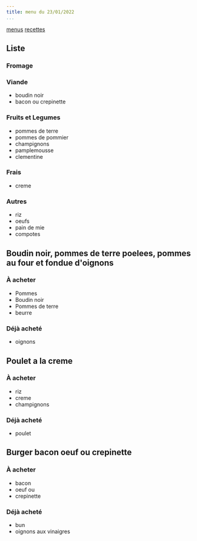 ```yaml
---
title: menu du 23/01/2022
...
```


[menus](/menu.html)
[recettes](/recipe.html)

## Liste
### Fromage
### Viande
- boudin noir
- bacon ou crepinette
### Fruits et Legumes
- pommes de terre
- pommes de pommier
- champignons
- pamplemousse
- clementine
### Frais
- creme
### Autres
- riz
- oeufs
- pain de mie
- compotes

## Boudin noir, pommes de terre poelees, pommes au four et fondue d'oignons
### À acheter
- Pommes
- Boudin noir
- Pommes de terre
- beurre

### Déjà acheté 
- oignons

## Poulet a la creme
### À acheter
- riz
- creme
- champignons

### Déjà acheté 
- poulet

## Burger bacon oeuf ou crepinette
### À acheter
- bacon
- oeuf
ou
- crepinette
### Déjà acheté
- bun
- oignons aux vinaigres
